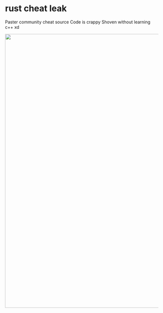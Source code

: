 # rust cheat leak

Paster community cheat source Code is crappy Shoven without learning c++ xd

<img width=900 src="https://github.com/ReFo0/alientcheatsleak/blob/ReFo/unknown.jpg">
